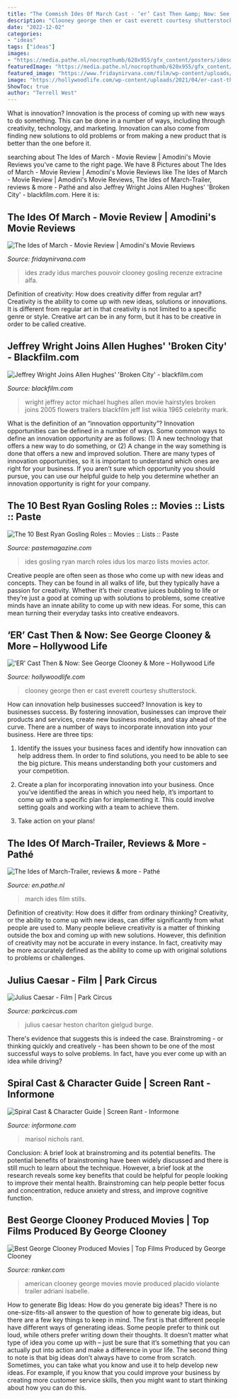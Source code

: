 ```yaml
---
title: "The Commish Ides Of March Cast - ‘er’ Cast Then &amp; Now: See George Clooney &amp; More – Hollywood Life"
description: "Clooney george then er cast everett courtesy shutterstock"
date: "2022-12-02"
categories:
- "ideas"
tags: ["ideas"]
images:
- "https://media.pathe.nl/nocropthumb/620x955/gfx_content/posters/idesofmarch2.jpg"
featuredImage: "https://media.pathe.nl/nocropthumb/620x955/gfx_content/posters/idesofmarch2.jpg"
featured_image: "https://www.fridaynirvana.com/film/wp-content/uploads/2011/10/ides_of_march.jpg"
image: "https://hollywoodlife.com/wp-content/uploads/2021/04/er-cast-then-now-george-clooney-embed1.jpg"
ShowToc: true
author: "Terrell West"
---
```



What is innovation?
Innovation is the process of coming up with new ways to do something. This can be done in a number of ways, including through creativity, technology, and marketing. Innovation can also come from finding new solutions to old problems or from making a new product that is better than the one before it.

	

		
searching about The Ides of March - Movie Review | Amodini&#039;s Movie Reviews you've came to the right page. We have 8 Pictures about The Ides of March - Movie Review | Amodini&#039;s Movie Reviews like The Ides of March - Movie Review | Amodini&#039;s Movie Reviews, The Ides of March-Trailer, reviews &amp; more - Pathé and also Jeffrey Wright Joins Allen Hughes&#039; &#039;Broken City&#039; - blackfilm.com. Here it is:
		
    
## The Ides Of March - Movie Review | Amodini&#039;s Movie Reviews

<img loading=lazy src="https://www.fridaynirvana.com/film/wp-content/uploads/2011/10/ides_of_march.jpg" onerror="this.onerror=null;this.src='https://tse3.mm.bing.net/th?id=OIP.Q68XxJc5JkVqUhSbQZHYawHaFj&amp;pid=15.1';" alt="The Ides of March - Movie Review | Amodini&#039;s Movie Reviews">

_Source: fridaynirvana.com_

>ides zrady idus marches pouvoir clooney gosling recenze extracine alfa. 

	

Definition of creativity: How does creativity differ from regular art?
Creativity is the ability to come up with new ideas, solutions or innovations. It is different from regular art in that creativity is not limited to a specific genre or style. Creative art can be in any form, but it has to be creative in order to be called creative.

    
## Jeffrey Wright Joins Allen Hughes&#039; &#039;Broken City&#039; - Blackfilm.com

<img loading=lazy src="http://www.blackfilm.com/read/wp-content/uploads/2011/11/Jeffrey-Wright-3a.jpg" onerror="this.onerror=null;this.src='https://tse3.mm.bing.net/th?id=OIP.v0XrJB-t8rVKJH2YwuPZqAHaJY&amp;pid=15.1';" alt="Jeffrey Wright Joins Allen Hughes&#039; &#039;Broken City&#039; - blackfilm.com">

_Source: blackfilm.com_

>wright jeffrey actor michael hughes allen movie hairstyles broken joins 2005 flowers trailers blackfilm jeff list wikia 1965 celebrity mark. 

	

What is the definition of an “innovation opportunity”?
Innovation opportunities can be defined in a number of ways. Some common ways to define an innovation opportunity are as follows: (1) A new technology that offers a new way to do something, or (2) A change in the way something is done that offers a new and improved solution. 
There are many types of innovation opportunities, so it is important to understand which ones are right for your business. If you aren’t sure which opportunity you should pursue, you can use our helpful guide to help you determine whether an innovation opportunity is right for your company.

    
## The 10 Best Ryan Gosling Roles :: Movies :: Lists :: Paste

<img loading=lazy src="http://cdn.pastemagazine.com/www/blogs/lists/Ides.jpg" onerror="this.onerror=null;this.src='https://tse2.mm.bing.net/th?id=OIP.arq8h6_fwbrdLPJHV-UjxgHaD_&amp;pid=15.1';" alt="The 10 Best Ryan Gosling Roles :: Movies :: Lists :: Paste">

_Source: pastemagazine.com_

>ides gosling ryan march roles idus los marzo lists movies actor. 

	

Creative people are often seen as those who come up with new ideas and concepts. They can be found in all walks of life, but they typically have a passion for creativity. Whether it’s their creative juices bubbling to life or they’re just a good at coming up with solutions to problems, some creative minds have an innate ability to come up with new ideas. For some, this can mean turning their everyday tasks into creative endeavors.

    
## ‘ER’ Cast Then &amp; Now: See George Clooney &amp; More – Hollywood Life

<img loading=lazy src="https://hollywoodlife.com/wp-content/uploads/2021/04/er-cast-then-now-george-clooney-embed1.jpg" onerror="this.onerror=null;this.src='https://tse3.mm.bing.net/th?id=OIP.ci_y-KJ6Q66pWy-Hl5gPNgHaF7&amp;pid=15.1';" alt="‘ER’ Cast Then &amp; Now: See George Clooney &amp; More – Hollywood Life">

_Source: hollywoodlife.com_

>clooney george then er cast everett courtesy shutterstock. 

	

How can innovation help businesses succeed?
Innovation is key to businesses success. By fostering innovation, businesses can improve their products and services, create new business models, and stay ahead of the curve. There are a number of ways to incorporate innovation into your business. Here are three tips:
1. Identify the issues your business faces and identify how innovation can help address them. In order to find solutions, you need to be able to see the big picture. This means understanding both your customers and your competition.

2. Create a plan for incorporating innovation into your business. Once you’ve identified the areas in which you need help, it’s important to come up with a specific plan for implementing it. This could involve setting goals and working with a team to achieve them.

3. Take action on your plans!

    
## The Ides Of March-Trailer, Reviews &amp; More - Pathé

<img loading=lazy src="https://media.pathe.nl/nocropthumb/620x955/gfx_content/posters/idesofmarch2.jpg" onerror="this.onerror=null;this.src='https://tse3.mm.bing.net/th?id=OIP.Mrt9AP0whgnfc5H8bAoq8AHaKd&amp;pid=15.1';" alt="The Ides of March-Trailer, reviews &amp; more - Pathé">

_Source: en.pathe.nl_

>march ides film stills. 

	

Definition of creativity: How does it differ from ordinary thinking?
Creativity, or the ability to come up with new ideas, can differ significantly from what people are used to. Many people believe creativity is a matter of thinking outside the box and coming up with new solutions. However, this definition of creativity may not be accurate in every instance. In fact, creativity may be more accurately defined as the ability to come up with original solutions to problems or challenges.

    
## Julius Caesar - Film | Park Circus

<img loading=lazy src="https://dkanut5j171nq.cloudfront.net/catalogue-images/ti118414.jpg" onerror="this.onerror=null;this.src='https://tse1.mm.bing.net/th?id=OIP.wWltEaJtNmtWKWqQwgMLbwHaD7&amp;pid=15.1';" alt="Julius Caesar - Film | Park Circus">

_Source: parkcircus.com_

>julius caesar heston charlton gielgud burge. 

	

There's evidence that suggests this is indeed the case. Brainstroming - or thinking quickly and creatively - has been shown to be one of the most successful ways to solve problems. In fact, have you ever come up with an idea while driving?

    
## Spiral Cast &amp; Character Guide | Screen Rant - Informone

<img loading=lazy src="https://static2.srcdn.com/wordpress/wp-content/uploads/2021/05/Spiral-From-The-Book-Of-Saw-Marisol-Nichols-Angie-Garza.jpg" onerror="this.onerror=null;this.src='https://tse4.mm.bing.net/th?id=OIP.k1c-RS4Fq96PWXwQ4gbBIAHaDt&amp;pid=15.1';" alt="Spiral Cast &amp; Character Guide | Screen Rant - Informone">

_Source: informone.com_

>marisol nichols rant. 

	

Conclusion: A brief look at brainstroming and its potential benefits.
The potential benefits of brainstroming have been widely discussed and there is still much to learn about the technique. However, a brief look at the research reveals some key benefits that could be helpful for people looking to improve their mental health. Brainstroming can help people better focus and concentration, reduce anxiety and stress, and improve cognitive function.

    
## Best George Clooney Produced Movies | Top Films Produced By George Clooney

<img loading=lazy src="https://i.ytimg.com/vi/4ywmoXZwkA0/hqdefault.jpg" onerror="this.onerror=null;this.src='https://tse2.mm.bing.net/th?id=OIP.AZbnJFsin51mDtl5HRJ-1QHaFj&amp;pid=15.1';" alt="Best George Clooney Produced Movies | Top Films Produced by George Clooney">

_Source: ranker.com_

>american clooney george movies movie produced placido violante trailer adriani isabelle. 

	

How to generate Big Ideas: How do you generate big ideas?
There is no one-size-fits-all answer to the question of how to generate big ideas, but there are a few key things to keep in mind. The first is that different people have different ways of generating ideas. Some people prefer to think out loud, while others prefer writing down their thoughts. It doesn’t matter what type of idea you come up with – just be sure that it’s something that you can actually put into action and make a difference in your life. 
The second thing to note is that big ideas don’t always have to come from scratch. Sometimes, you can take what you know and use it to help develop new ideas. For example, if you know that you could improve your business by creating more customer service skills, then you might want to start thinking about how you can do this.


